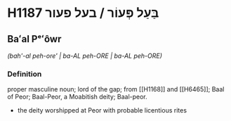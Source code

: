 # H1187 בַּעַל פְּעוֹר / בעל פעור

## Baʻal Pᵉʻôwr

_(bah'-al peh-ore' | ba-AL peh-ORE | ba-AL peh-ORE)_

### Definition

proper masculine noun; lord of the gap; from [[H1168]] and [[H6465]]; Baal of Peor; Baal-Peor, a Moabitish deity; Baal-peor.

- the deity worshipped at Peor with probable licentious rites
